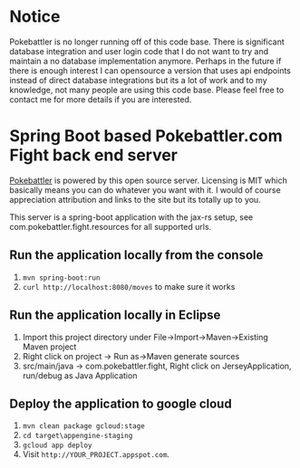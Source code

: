 # Notice
Pokebattler is no longer running off of this code base. There is significant database integration and user login code that I do not want to try and maintain a no database implementation anymore.  Perhaps in the future if there is enough interest I can opensource a version that uses api endpoints instead of direct database integrations but its a lot of work and to my knowledge, not many people are using this code base. Please feel free to contact me for more details if you are interested.

# Spring Boot based Pokebattler.com Fight back end server

[Pokebattler](https://www.pokebattler.com) is powered by this open source server. Licensing is MIT which 
basically means you can do whatever you want with it.  I would of course appreciation attribution and links
to the site but its totally up to you.

This server is a spring-boot application with the jax-rs setup, see com.pokebattler.fight.resources for all supported urls.

## Run the application locally from the console
1. `mvn spring-boot:run`
1. `curl http://localhost:8080/moves` to make sure it works

## Run the application locally in Eclipse

1. Import this project directory under File->Import->Maven->Existing Maven project
1. Right click on project -> Run as->Maven generate sources
1.  src/main/java -> com.pokebattler.fight, Right click on JerseyApplication, run/debug as Java Application


## Deploy the application to google cloud

1. `mvn clean package gcloud:stage`
1. `cd target\appengine-staging`
1. `gcloud app deploy`
1. Visit `http://YOUR_PROJECT.appspot.com`.





